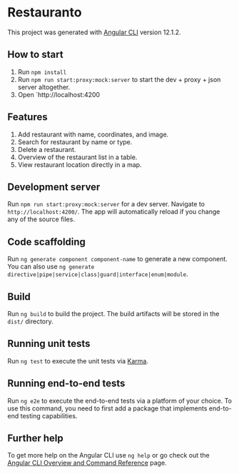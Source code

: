 # Restauranto

This project was generated with [Angular CLI](https://github.com/angular/angular-cli) version 12.1.2.

## How to start
1. Run `npm install`
2. Run `npm run start:proxy:mock:server` to start the dev + proxy + json server altogether.
3. Open `http://localhost:4200

## Features
1. Add restaurant with name, coordinates, and image.
2. Search for restaurant by name or type.
3. Delete a restaurant.
4. Overview of the restaurant list in a table.
5. View restaurant location directly in a map.

## Development server

Run `npm run start:proxy:mock:server` for a dev server. Navigate to `http://localhost:4200/`. The app will automatically reload if you change any of the source files.

## Code scaffolding

Run `ng generate component component-name` to generate a new component. You can also use `ng generate directive|pipe|service|class|guard|interface|enum|module`.

## Build

Run `ng build` to build the project. The build artifacts will be stored in the `dist/` directory.

## Running unit tests

Run `ng test` to execute the unit tests via [Karma](https://karma-runner.github.io).

## Running end-to-end tests

Run `ng e2e` to execute the end-to-end tests via a platform of your choice. To use this command, you need to first add a package that implements end-to-end testing capabilities.

## Further help

To get more help on the Angular CLI use `ng help` or go check out the [Angular CLI Overview and Command Reference](https://angular.io/cli) page.
